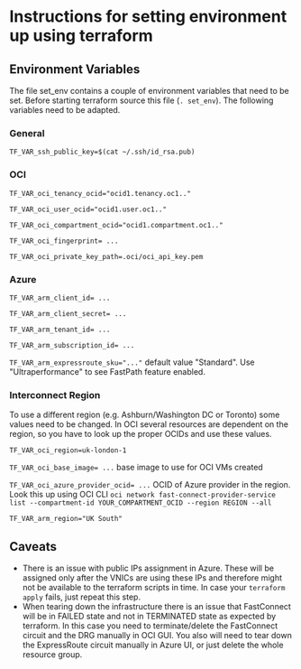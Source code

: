 # Instructions for setting environment up using terraform

## Environment Variables

The file set_env contains a couple of environment variables that need to be set. Before starting terraform source this file (`. set_env`). The following variables need to be adapted.

### General

`TF_VAR_ssh_public_key=$(cat ~/.ssh/id_rsa.pub)`

### OCI

`TF_VAR_oci_tenancy_ocid="ocid1.tenancy.oc1.."`

`TF_VAR_oci_user_ocid="ocid1.user.oc1.."`

`TF_VAR_oci_compartment_ocid="ocid1.compartment.oc1.."`

`TF_VAR_oci_fingerprint= ...`

`TF_VAR_oci_private_key_path=.oci/oci_api_key.pem`

### Azure

`TF_VAR_arm_client_id= ...`

`TF_VAR_arm_client_secret= ...`

`TF_VAR_arm_tenant_id= ...`

`TF_VAR_arm_subscription_id= ...`

`TF_VAR_arm_expressroute_sku="..."` default value "Standard". Use "Ultraperformance" to see FastPath feature enabled.

### Interconnect Region

To use a different region (e.g. Ashburn/Washington DC or Toronto) some values need to be changed. In OCI several resources are dependent on the region, so you have to look up the proper OCIDs and use these values. 

`TF_VAR_oci_region=uk-london-1`

`TF_VAR_oci_base_image= ...` base image to use for OCI VMs created

`TF_VAR_oci_azure_provider_ocid= ...` OCID of Azure provider in the region. Look this up using OCI CLI `oci network fast-connect-provider-service list --compartment-id YOUR_COMPARTMENT_OCID --region REGION --all`

`TF_VAR_arm_region="UK South"`


## Caveats

- There is an issue with public IPs assignment in Azure. These will be assigned only after the VNICs are using these IPs and therefore might not be available to the terraform scripts in time. In case your `terraform apply` fails, just repeat this step.
- When tearing down the infrastructure there is an issue that FastConnect will be in FAILED state and not in TERMINATED state as expected by terraform. In this case you need to terminate/delete the FastConnect circuit and the DRG manually in OCI GUI. You also will need to tear down the ExpressRoute circuit manually in Azure UI, or just delete the whole resource group.

